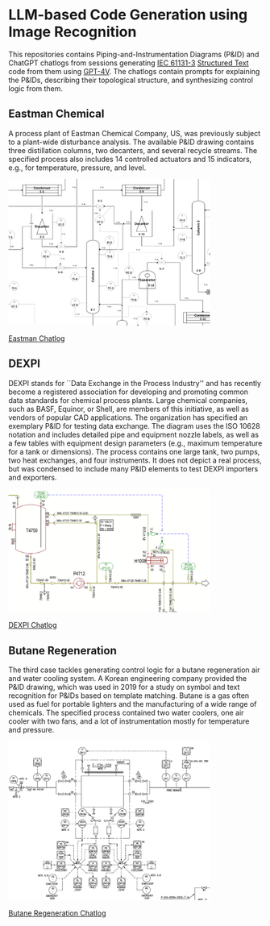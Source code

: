 # LLM-based Code Generation using Image Recognition
This repositories contains Piping-and-Instrumentation Diagrams (P&ID) and ChatGPT chatlogs from sessions generating [IEC 61131-3](https://en.wikipedia.org/wiki/IEC_61131-3) [Structured Text](https://en.wikipedia.org/wiki/Structured_text) code from them using [GPT-4V](https://openai.com/blog/chatgpt-can-now-see-hear-and-speak). The chatlogs contain prompts for explaining the P&IDs, describing their topological structure, and synthesizing control logic from them.

## Eastman Chemical
A process plant of Eastman Chemical Company, US, was previously subject to a plant-wide disturbance analysis. The available P&ID drawing contains three distillation columns, two decanters, and several recycle streams. The specified process also includes 14 controlled actuators and 15 indicators, e.g., for temperature, pressure, and level.

<img src="eastman3.png" alt="drawing" width="400"/>

[Eastman Chatlog](eastman-chatlog.mhtml)


## DEXPI

DEXPI stands for ``Data Exchange in the Process Industry'' and has recently become a registered association for developing and promoting common data standards for chemical process plants. Large chemical companies, such as BASF, Equinor, or Shell, are members of this initiative, as well as vendors of popular CAD applications. The organization has specified an exemplary P&ID for testing data exchange. The diagram uses the ISO 10628 notation and includes detailed pipe and equipment nozzle labels, as well as a few tables with equipment design parameters (e.g., maximum temperature for a tank or dimensions). The process contains one large tank, two pumps, two heat exchanges, and four instruments. It does not depict a real process, but was condensed to include many P&ID elements to test DEXPI importers and exporters.

<img src="dexpi3.png" alt="drawing" width="400"/>

[DEXPI Chatlog](dexpi-chatlog.mhtml)

## Butane Regeneration
The third case tackles generating control logic for a butane regeneration air and water cooling system. A Korean engineering company provided the P&ID drawing, which was used in 2019 for a study on symbol and text recognition for P&IDs based on template matching. Butane is a gas often used as fuel for portable lighters and the manufacturing of a wide range of chemicals. The specified process contained two water coolers, one air cooler with two fans, and a lot of instrumentation mostly for temperature and pressure.

<img src="butane2.png" alt="drawing" width="400"/>

[Butane Regeneration Chatlog](butane-chatlog.mhtml)